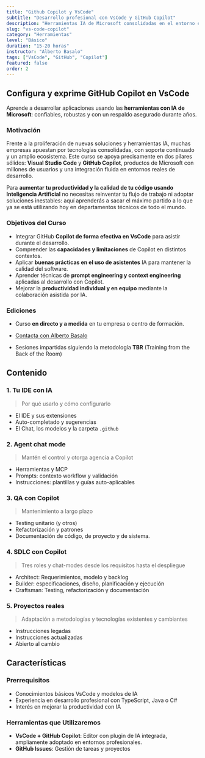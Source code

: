 ```yaml
---
title: "Github Copilot y VsCode"
subtitle: "Desarrollo profesional con VsCode y GitHub Copilot"
description: "Herramientas IA de Microsoft consolidadas en el entorno empresarial. Configuración, instrucciones, modos de chat, herramientas MCP..."
slug: "vs-code-copilot"
category: "Herramientas"
level: "Básico"
duration: "15-20 horas"
instructor: "Alberto Basalo"
tags: ["VsCode", "GitHub", "Copilot"]
featured: false
order: 2
---
```


## Configura y exprime GitHub Copilot en VsCode

Aprende a desarrollar aplicaciones usando las **herramientas con IA de Microsoft**: confiables, robustas y con un respaldo asegurado durante años.

### Motivación

Frente a la proliferación de nuevas soluciones y herramientas IA, muchas empresas apuestan por tecnologías consolidadas, con soporte continuado y un amplio ecosistema. Este curso se apoya precisamente en dos pilares sólidos: **Visual Studio Code** y **GitHub Copilot**, productos de Microsoft con millones de usuarios y una integración fluida en entornos reales de desarrollo.

Para **aumentar tu productividad y la calidad de tu código usando Inteligencia Artificial** no necesitas reinventar tu flujo de trabajo ni adoptar soluciones inestables: aquí aprenderás a sacar el máximo partido a lo que ya se está utilizando hoy en departamentos técnicos de todo el mundo.

### Objetivos del Curso

- Integrar GitHub **Copilot de forma efectiva en VsCode** para asistir durante el desarrollo.
- Comprender las **capacidades y limitaciones** de Copilot en distintos contextos.
- Aplicar **buenas prácticas en el uso de asistentes** IA para mantener la calidad del software.
- Aprender técnicas de **prompt engineering y context engineering** aplicadas al desarrollo con Copilot.
- Mejorar la **productividad individual y en equipo** mediante la colaboración asistida por IA.

### Ediciones

- Curso **en directo y a medida** en tu empresa o centro de formación. 

- [Contacta con Alberto Basalo](https://www.linkedin.com/in/albertobasalo/)

- Sesiones impartidas siguiendo la metodología **TBR** (Training from the Back of the Room)

## Contenido

### 1. Tu IDE con IA

> Por qué usarlo y cómo configurarlo
  - El IDE y sus extensiones
  - Auto-completado y sugerencias
  - El Chat, los modelos y la carpeta `.github`

### 2. Agent chat mode

> Mantén el control y otorga agencia a Copilot
  - Herramientas y MCP
  - Prompts: contexto workflow y validación
  - Instrucciones: plantillas y guías auto-aplicables

### 3. QA con Copilot

> Mantenimiento a largo plazo
  - Testing unitario (y otros)
  - Refactorización y patrones
  - Documentación de código, de proyecto y de sistema.

### 4. SDLC con Copilot

> Tres roles y chat-modes desde los requisitos hasta el despliegue
  - Architect: Requerimientos, modelo y backlog
  - Builder: especificaciones, diseño, planificación y ejecución
  - Craftsman: Testing, refactorización y documentación

### 5. Proyectos reales

> Adaptación a metodologías y tecnologías existentes y cambiantes
  - Instrucciones legadas
  - Instrucciones actualizadas
  - Abierto al cambio

## Características

### Prerrequisitos

- Conocimientos básicos VsCode y modelos de IA
- Experiencia en desarrollo profesional con TypeScript, Java o C#
- Interés en mejorar la productividad con IA

### Herramientas que Utilizaremos

- **VsCode + GitHub Copilot**: Editor con plugin de IA integrada, ampliamente adoptado en entornos profesionales.
- **GitHub Issues**: Gestión de tareas y proyectos




